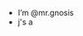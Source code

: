 - I’m @mr.gnosis
- j's a

<!---
Teomiros-world/Teomiros-world is a ✨ special ✨ repository because its `README.md` (this file) appears on your GitHub profile.
You can click the Preview link to take a look at your changes.
--->

